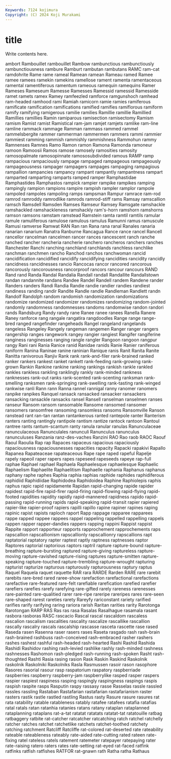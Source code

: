 ```yaml
---
Keywords: 7124 kojimura
Copyright: (C) 2024 Koji Murakami
---
```


# title

Write contents here.



ambort Rambouillet rambouillet
Rambow rambunctious rambunctiously rambunctiousness rambure Ramburt rambutan rambutans RAMC ram-cat
ramdohrite Rame rame rameal Ramean ramean Rameau ramed Ramee ramee
ramees ramekin ramekins ramellose rament ramenta ramentaceous ramental ramentiferous ramentum
rameous ramequin ramequins Ramer Rameses Rameseum Ramesse Ramesses Ramessid ramessid
Ramesside ramet ramets ramex Ramey ramfeezled ramforce ramgunshoch ramhead ram-headed
ramhood rami Ramiah ramicorn ramie ramies ramiferous ramificate ramification ramifications
ramified ramifies ramiflorous ramiform ramify ramifying ramigerous ramilie ramilies Ramillie
ramillie Ramillied Ramillies ramillies Ramin ramiparous ramisection ramisectomy Ramism ramism
Ramist ramist Ramistical ram-jam ramjet ramjets ramlike ram-line ramline rammack
rammage Ramman rammass rammed rammel rammelsbergite rammer rammerman rammermen rammers
rammi rammier rammiest ramming rammish rammishly rammishness Rammohun rammy Ramnenses
Ramnes Ramo Ramon ramon Ramona Ramonda ramoneur ramoon Ramoosii Ramos
ramose ramosely ramosities ramosity ramosopalmate ramosopinnate ramososubdivided ramous RAMP ramp
rampacious rampaciously rampage rampaged rampageous rampageously rampageousness rampager rampagers rampages
rampaging rampagious rampallion rampancies rampancy rampant rampantly rampantness rampart ramparted
ramparting ramparts ramped ramper Ramphastidae Ramphastides Ramphastos rampick rampier rampike
rampikes ramping rampingly rampion rampions rampire rampish rampler ramplor rampole
rampoled rampoles rampoling ramps rampsman Rampur ramrace ram-rod ramrod ramroddy
ramrodlike ramrods ramrod-stiff rams Ramsay ramscallion ramsch Ramsdell Ramsden Ramses
Ramseur Ramsey Ramsgate ramshackle ramshackled ramshackleness ramshackly ram's-horn ramshorn ramshorns
ramson ramsons ramstam ramstead Ramstein ramta ramtil ramtils ramular ramule
ramuliferous ramulose ramulous ramulus Ramunni ramus ramuscule Ramusi ramverse Ramwat
RAN Ran ran Rana rana ranal Ranales ranaria ranarian ranarium
Ranatra Ranburne Rancagua Rance rance rancel Rancell rancellor rancelman rancelmen
rancer rances rancescent ranch ranche ranched rancher rancheria rancherie ranchero
rancheros ranchers ranches Ranchester Ranchi ranching ranchland ranchlands ranchless ranchlike
ranchman ranchmen rancho Ranchod ranchos ranchwoman rancid rancidification rancidified rancidify
rancidifying rancidities rancidity rancidly rancidness rancidnesses rancio Rancocas rancor rancored
rancorous rancorously rancorousness rancorproof rancors rancour rancours RAND Rand rand
Randa Randal Randalia Randall randall Randallite Randallstown randan randannite randans
Randee Randel Randell randem Randene rander Randers randers Randi Randia
Randie randie randier randies randiest randiness randing randir Randite Randle
randle Randleman Randlett randn Randolf Randolph random randomish randomization randomizations
randomize randomized randomizer randomizes randomizing random-jointed randomly randomness randomnesses randoms
randomwise randon randori rands Randsburg Randy randy rane Ranee ranee
ranees Ranella Ranere Raney ranforce rang rangale rangatira rangdoodles Range
range range-bred ranged rangefinder rangeheads Rangel rangeland rangelands rangeless Rangeley
Rangely rangeman rangemen Ranger ranger rangers rangership ranges rangework rangey
rangier rangiest Rangifer rangiferine ranginess ranginesses ranging rangle rangler Rangoon
rangoon rangpur rangy Rani rani Rania Ranice ranid Ranidae ranids
Ranie Ranier raniferous raniform Ranina Raninae ranine raninian Ranique ranis
Ranit Ranita Ranite Ranitta ranivorous Ranjiv Rank rank rank-and-filer rank-brained
ranked ranker rankers rankest ranket rankett rank-feeding rank-growing rank-grown Rankin
Rankine rankine ranking rankings rankish rankle rankled rankles rankless rankling
ranklingly rankly rank-minded rankness ranknesses rank-out ranks rank-scented rank-scenting ranksman
rank-smelling ranksmen rank-springing rank-swelling rank-tasting rank-winged rankwise ranli Rann rann
Ranna rannel rannigal ranny ranomer ranomers ranpike ranpikes Ranquel ransack
ransacked ransacker ransackers ransacking ransackle ransacks ransel Ransell ranselman ranselmen
ranses ranseur Ransom ransom ransomable Ransome ransomed ransomer ransomers ransomfree
ransoming ransomless ransoms Ransomville Ranson ranstead rant ran-tan rantan rantankerous
ranted rantepole ranter Ranterism ranters ranting rantingly rantipole rantism rantize
rantock rantoon Rantoul rantree rants rantum-scantum ranty ranula ranular ranulas
Ranunculaceae ranunculaceous Ranunculales ranunculi Ranunculus ranunculus ranunculuses Ranzania ranz-des-vaches Ranzini
RAO Rao raob RAOC Raouf Raoul Raoulia Rap rap Rapaces
rapaceus rapacious rapaciously rapaciousness rapaciousnesses rapacities rapacity Rapacki rapakivi Rapallo
Rapanea Rapateaceae rapateaceous Rape rape raped rapeful Rapelje rapely rapeoil
raper rapers rapes rapeseed rapeseeds rapeye rap-full raphae Raphael raphael
Raphaela Raphaelesque raphaelesque Raphaelic Raphaelism Raphaelite Raphaelitism Raphaelle raphania Raphanus
raphanus raphany raphe raphes Raphia raphia raphias raphide raphides raphidiferous
raphidiid Raphidiidae Raphidodea Raphidoidea Raphine Raphiolepis raphis raphus rapic rapid
rapidamente Rapidan rapid-changing rapide rapider rapidest rapid-fire rapid-firer rapid-firing rapid-flowing
rapid-flying rapid-footed rapidities rapidity rapidly rapid-mannered rapidness rapido rapid-passing rapid-running
rapids rapid-speaking rapid-transit rapier rapiered rapier-like rapier-proof rapiers rapilli rapillo
rapine rapiner rapines raping rapinic rapist rapists raploch raport Rapp
rappage rapparee rapparees rappe rapped rappee rappees rappel rappeling rappelled
rappelling rappels rappen rapper rapper-dandies rappers rapping rappini Rappist rappist
Rappite rapport rapporteur rapports rapprochement rapprochements raps rapscallion rapscallionism rapscallionly
rapscallionry rapscallions rapt raptatorial raptatory rapter raptest raptly raptness raptnesses
raptor Raptores raptorial raptorious raptors raptril rapture rapture-bound rapture-breathing rapture-bursting
raptured rapture-giving raptureless rapture-moving rapture-ravished rapture-rising raptures rapture-smitten rapture-speaking rapture-touched
rapture-trembling rapture-wrought rapturing rapturist rapturize rapturous rapturously rapturousness raptury raptus
Raquel Raquela raquet raquette RAR rara RARDE Rarden RARE rare
rarebit rarebits rare-bred rared raree-show rarefaction rarefactional rarefactions rarefactive rare-featured
rare-felt rarefiable rarefication rarefied rarefier rarefiers rarefies rarefy rarefying rare-gifted
rarely rareness rarenesses rare-painted rare-qualitied rarer rare-ripe rareripe rareripes rares
rare-seen rare-shaped rarest rareties rarety Rareyfy rariconstant rariety rarified rarifies
rarify rarifying raring rariora rarish Raritan rarities rarity Rarotonga Rarotongan
RARP RAS Ras ras rasa Rasalas Rasalhague rasamala rasant rasbora
rasboras RASC rascacio Rascal rascal rascaldom rascaless rascalion rascalism rascalities
rascality rascalize rascallike rascallion rascally rascalry rascals rascalship rascasse rasceta
rascette rase rased Raseda rasen Rasenna raser rasers rases Raseta
rasgado rash rash-brain rash-brained rashbuss rash-conceived rash-embraced rasher rashers rashes
rashest rashful rash-headed rash-hearted Rashi Rashid Rashida Rashidi Rashidov rashing
rash-levied rashlike rashly rash-minded rashness rashnesses Rashomon rash-pledged rash-running rash-spoken
Rasht rash-thoughted Rashti Rasia rasing rasion Rask Raskin Raskind Raskolnik
raskolnik Raskolniki Raskolniks Rasla Rasmussen rasoir rason rasophore Rasores rasorial
rasour rasp raspatorium raspatory raspberriade raspberries raspberry raspberry-jam raspberrylike rasped
rasper raspers raspier raspiest raspiness rasping raspingly raspingness raspings raspis
raspish raspite rasps Rasputin raspy rassasy rasse Rasselas rassle rassled
rassles rassling Rastaban Rastafarian rastafarian rastafarianism raster rasters rastik rastle
rastled rastling Rastus rasty Rasure rasure rasures rat rata ratability
ratable ratableness ratably ratafee ratafees ratafia ratafias ratal ratals ratan
ratanhia ratanies ratans ratany rataplan rataplanned rataplanning rataplans rat-a-tat ratatat
ratatats ratatat-tat ratatouille ratbag ratbaggery ratbite rat-catcher ratcatcher ratcatching ratch
ratchel ratchelly ratcher ratches ratchet ratchetlike ratchets ratchet-toothed ratchety ratching
ratchment Ratcliff Ratcliffe rat-colored rat-deserted rate rateability rateable rateableness rateably
rate-aided rate-cutting rated rateen rate-fixing ratel rateless ratels ratement ratemeter
ratepayer ratepaying rater rate-raising ratero raters rates rate-setting rat-eyed rat-faced
ratfink ratfinks ratfish ratfishes RATFOR rat-gnawn rath Ratha ratha Rathaus
